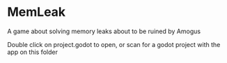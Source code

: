 # MemLeak
A game about solving memory leaks about to be ruined by Amogus

Double click on project.godot to open, or scan for a godot project with the app on this folder
